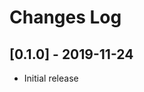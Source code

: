 # Changes Log

## [0.1.0] - 2019-11-24

* Initial release

[0.1.1]: https://github.com/cmorisse/ikp3db-vscode/compare/0.1.0...0.1.1

